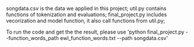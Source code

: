 songdata.csv is the data we applied in this project;
util.py contains functions of tokenization and evaluations;
final_project.py includes vecorization and model function, it also call functions from util.py;

To run the code and get the the result, please use 
'python final_project.py --function_words_path ewl_function_words.txt --path songdata.csv'
